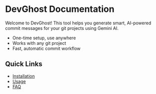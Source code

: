 # DevGhost Documentation

Welcome to DevGhost! This tool helps you generate smart, AI-powered commit messages for your git projects using Gemini AI.

- One-time setup, use anywhere
- Works with any git project
- Fast, automatic commit workflow

## Quick Links
- [Installation](installation.md)
- [Usage](usage.md)
- [FAQ](faq.md) 